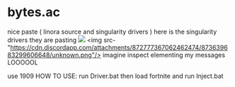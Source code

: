 # bytes.ac
nice paste ( linora source and singularity drivers )
here is the singularity drivers they are pasting
<img src="https://cdn.discordapp.com/attachments/616938324057391114/873194322948919346/unknown.png"/>
<img src-"https://cdn.discordapp.com/attachments/872777367062462474/873639683299606648/unknown.png"/>
imagine inspect elementing my messages LOOOOOL

use 1909
HOW TO USE: run Driver.bat then load fortnite and run Inject.bat
